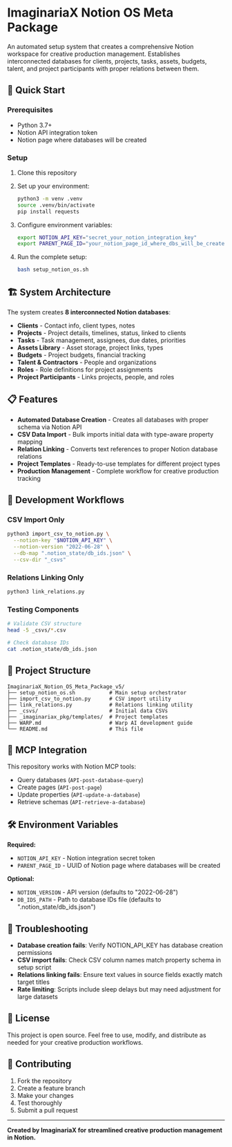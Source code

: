 # ImaginariaX Notion OS Meta Package

An automated setup system that creates a comprehensive Notion workspace for creative production management. Establishes interconnected databases for clients, projects, tasks, assets, budgets, talent, and project participants with proper relations between them.

## 🚀 Quick Start

### Prerequisites
- Python 3.7+
- Notion API integration token
- Notion page where databases will be created

### Setup
1. Clone this repository
2. Set up your environment:
   ```bash
   python3 -m venv .venv
   source .venv/bin/activate
   pip install requests
   ```

3. Configure environment variables:
   ```bash
   export NOTION_API_KEY="secret_your_notion_integration_key"
   export PARENT_PAGE_ID="your_notion_page_id_where_dbs_will_be_created"
   ```

4. Run the complete setup:
   ```bash
   bash setup_notion_os.sh
   ```

## 🏗️ System Architecture

The system creates **8 interconnected Notion databases**:

- **Clients** - Contact info, client types, notes
- **Projects** - Project details, timelines, status, linked to clients
- **Tasks** - Task management, assignees, due dates, priorities
- **Assets Library** - Asset storage, project links, types
- **Budgets** - Project budgets, financial tracking
- **Talent & Contractors** - People and organizations
- **Roles** - Role definitions for project assignments
- **Project Participants** - Links projects, people, and roles

## 📋 Features

- **Automated Database Creation** - Creates all databases with proper schema via Notion API
- **CSV Data Import** - Bulk imports initial data with type-aware property mapping
- **Relation Linking** - Converts text references to proper Notion database relations
- **Project Templates** - Ready-to-use templates for different project types
- **Production Management** - Complete workflow for creative production tracking

## 🔧 Development Workflows

### CSV Import Only
```bash
python3 import_csv_to_notion.py \
  --notion-key "$NOTION_API_KEY" \
  --notion-version "2022-06-28" \
  --db-map ".notion_state/db_ids.json" \
  --csv-dir "_csvs"
```

### Relations Linking Only
```bash
python3 link_relations.py
```

### Testing Components
```bash
# Validate CSV structure
head -5 _csvs/*.csv

# Check database IDs
cat .notion_state/db_ids.json
```

## 📁 Project Structure

```
ImaginariaX_Notion_OS_Meta_Package_v5/
├── setup_notion_os.sh           # Main setup orchestrator
├── import_csv_to_notion.py      # CSV import utility
├── link_relations.py            # Relations linking utility
├── _csvs/                       # Initial data CSVs
├── _imaginariax_pkg/templates/  # Project templates
├── WARP.md                      # Warp AI development guide
└── README.md                    # This file
```

## 🔗 MCP Integration

This repository works with Notion MCP tools:
- Query databases (`API-post-database-query`)
- Create pages (`API-post-page`)
- Update properties (`API-update-a-database`)
- Retrieve schemas (`API-retrieve-a-database`)

## 🛠️ Environment Variables

**Required:**
- `NOTION_API_KEY` - Notion integration secret token
- `PARENT_PAGE_ID` - UUID of Notion page where databases will be created

**Optional:**
- `NOTION_VERSION` - API version (defaults to "2022-06-28")
- `DB_IDS_PATH` - Path to database IDs file (defaults to ".notion_state/db_ids.json")

## 🚨 Troubleshooting

- **Database creation fails**: Verify NOTION_API_KEY has database creation permissions
- **CSV import fails**: Check CSV column names match property schema in setup script
- **Relations linking fails**: Ensure text values in source fields exactly match target titles
- **Rate limiting**: Scripts include sleep delays but may need adjustment for large datasets

## 📄 License

This project is open source. Feel free to use, modify, and distribute as needed for your creative production workflows.

## 🤝 Contributing

1. Fork the repository
2. Create a feature branch
3. Make your changes
4. Test thoroughly
5. Submit a pull request

---

**Created by ImaginariaX for streamlined creative production management in Notion.**
